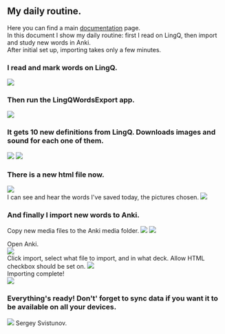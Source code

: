 ## My daily routine.

Here you can find a main [documentation](doc/README.md) page. <br>
In this document I show my daily routine: first I read on LingQ, then import and study new words in Anki.
<br> After initial set up, importing takes only a few minutes.

### I read and mark words on LingQ.
![](a11.png)

### Then run the LingQWordsExport app.
![](a15.png)

### It gets 10 new definitions from LingQ. Downloads images and sound for each one of them.
![](a17.png)
![](a18.png)

### There is a new html file now. 
![](a20.png) <br>
I can see and hear the words I've saved today, the pictures chosen.
![](a22.png) <br>

### And finally I import new words to Anki.
Copy new media files to the Anki media folder.
![](a25.png)
![](a26.png)

Open Anki. <br>
![](a28.png) <br>
Click import, select what file to import, and in what deck. Allow HTML checkbox should be set on.
![](a29.png) <br>
Importing complete! <br>
![](a30.png)

### Everything's ready! Don't' forget to sync data if you want it to be available on all your devices.
![](a33.png)
Sergey Svistunov.
